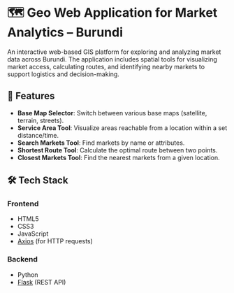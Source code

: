 # 🗺️ Geo Web Application for Market Analytics – Burundi

An interactive web-based GIS platform for exploring and analyzing market data across Burundi. The application includes spatial tools for visualizing market access, calculating routes, and identifying nearby markets to support logistics and decision-making.

## 🚀 Features

- **Base Map Selector**: Switch between various base maps (satellite, terrain, streets).
- **Service Area Tool**: Visualize areas reachable from a location within a set distance/time.
- **Search Markets Tool**: Find markets by name or attributes.
- **Shortest Route Tool**: Calculate the optimal route between two points.
- **Closest Markets Tool**: Find the nearest markets from a given location.

## 🛠️ Tech Stack

### Frontend
- HTML5
- CSS3
- JavaScript
- [Axios](https://axios-http.com/) (for HTTP requests)

### Backend
- Python
- [Flask](https://flask.palletsprojects.com/) (REST API)

